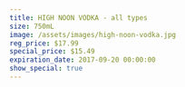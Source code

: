 ```yaml
---
title: HIGH NOON VODKA - all types
size: 750mL
image: /assets/images/high-noon-vodka.jpg
reg_price: $17.99
special_price: $15.49
expiration_date: 2017-09-20 00:00:00
show_special: true
---
```



